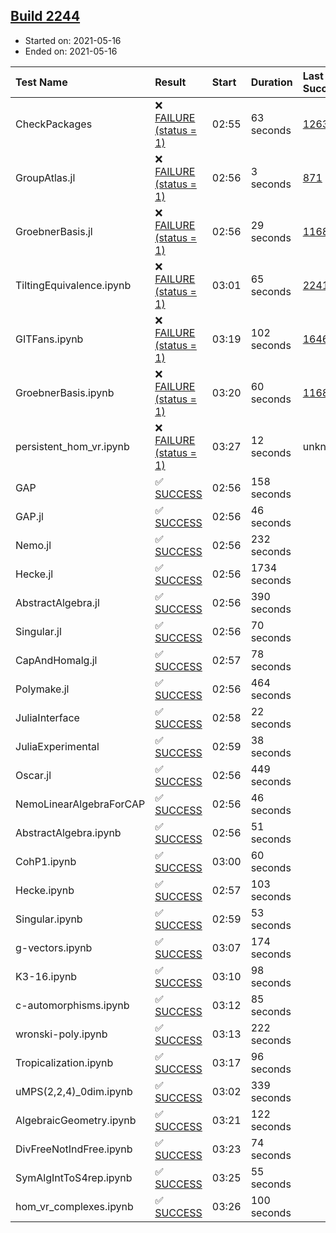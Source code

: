 ## [Build 2244](https://oscarci.mathematik.uni-kl.de/job/oscar-stable/2244/)

* Started on: 2021-05-16
* Ended on: 2021-05-16

| Test Name    | Result | Start | Duration | Last Success | First Failure |
|:-------------|:-------|:------|:---------|:-------------|:--------------|
| CheckPackages | ❌ [FAILURE (status = 1)](https://oscarci.mathematik.uni-kl.de/job/oscar-stable/2244/artifact/logs/build-2244/CheckPackages.log) | 02:55 | 63 seconds | [1263](https://oscarci.mathematik.uni-kl.de/job/oscar-stable/1263/) | [1264](https://oscarci.mathematik.uni-kl.de/job/oscar-stable/1264/) |
| GroupAtlas.jl | ❌ [FAILURE (status = 1)](https://oscarci.mathematik.uni-kl.de/job/oscar-stable/2244/artifact/logs/build-2244/GroupAtlas.jl.log) | 02:56 | 3 seconds | [871](https://oscarci.mathematik.uni-kl.de/job/oscar-stable/871/) | [872](https://oscarci.mathematik.uni-kl.de/job/oscar-stable/872/) |
| GroebnerBasis.jl | ❌ [FAILURE (status = 1)](https://oscarci.mathematik.uni-kl.de/job/oscar-stable/2244/artifact/logs/build-2244/GroebnerBasis.jl.log) | 02:56 | 29 seconds | [1168](https://oscarci.mathematik.uni-kl.de/job/oscar-stable/1168/) | [1169](https://oscarci.mathematik.uni-kl.de/job/oscar-stable/1169/) |
| TiltingEquivalence.ipynb | ❌ [FAILURE (status = 1)](https://oscarci.mathematik.uni-kl.de/job/oscar-stable/2244/artifact/logs/build-2244/TiltingEquivalence.ipynb.log) | 03:01 | 65 seconds | [2241](https://oscarci.mathematik.uni-kl.de/job/oscar-stable/2241/) | [2242](https://oscarci.mathematik.uni-kl.de/job/oscar-stable/2242/) |
| GITFans.ipynb | ❌ [FAILURE (status = 1)](https://oscarci.mathematik.uni-kl.de/job/oscar-stable/2244/artifact/logs/build-2244/GITFans.ipynb.log) | 03:19 | 102 seconds | [1646](https://oscarci.mathematik.uni-kl.de/job/oscar-stable/1646/) | [1647](https://oscarci.mathematik.uni-kl.de/job/oscar-stable/1647/) |
| GroebnerBasis.ipynb | ❌ [FAILURE (status = 1)](https://oscarci.mathematik.uni-kl.de/job/oscar-stable/2244/artifact/logs/build-2244/GroebnerBasis.ipynb.log) | 03:20 | 60 seconds | [1168](https://oscarci.mathematik.uni-kl.de/job/oscar-stable/1168/) | [1169](https://oscarci.mathematik.uni-kl.de/job/oscar-stable/1169/) |
| persistent_hom_vr.ipynb | ❌ [FAILURE (status = 1)](https://oscarci.mathematik.uni-kl.de/job/oscar-stable/2244/artifact/logs/build-2244/persistent_hom_vr.ipynb.log) | 03:27 | 12 seconds | unknown | unknown |
| GAP | ✅ [SUCCESS](https://oscarci.mathematik.uni-kl.de/job/oscar-stable/2244/artifact/logs/build-2244/GAP.log) | 02:56 | 158 seconds |  |  |
| GAP.jl | ✅ [SUCCESS](https://oscarci.mathematik.uni-kl.de/job/oscar-stable/2244/artifact/logs/build-2244/GAP.jl.log) | 02:56 | 46 seconds |  |  |
| Nemo.jl | ✅ [SUCCESS](https://oscarci.mathematik.uni-kl.de/job/oscar-stable/2244/artifact/logs/build-2244/Nemo.jl.log) | 02:56 | 232 seconds |  |  |
| Hecke.jl | ✅ [SUCCESS](https://oscarci.mathematik.uni-kl.de/job/oscar-stable/2244/artifact/logs/build-2244/Hecke.jl.log) | 02:56 | 1734 seconds |  |  |
| AbstractAlgebra.jl | ✅ [SUCCESS](https://oscarci.mathematik.uni-kl.de/job/oscar-stable/2244/artifact/logs/build-2244/AbstractAlgebra.jl.log) | 02:56 | 390 seconds |  |  |
| Singular.jl | ✅ [SUCCESS](https://oscarci.mathematik.uni-kl.de/job/oscar-stable/2244/artifact/logs/build-2244/Singular.jl.log) | 02:56 | 70 seconds |  |  |
| CapAndHomalg.jl | ✅ [SUCCESS](https://oscarci.mathematik.uni-kl.de/job/oscar-stable/2244/artifact/logs/build-2244/CapAndHomalg.jl.log) | 02:57 | 78 seconds |  |  |
| Polymake.jl | ✅ [SUCCESS](https://oscarci.mathematik.uni-kl.de/job/oscar-stable/2244/artifact/logs/build-2244/Polymake.jl.log) | 02:56 | 464 seconds |  |  |
| JuliaInterface | ✅ [SUCCESS](https://oscarci.mathematik.uni-kl.de/job/oscar-stable/2244/artifact/logs/build-2244/JuliaInterface.log) | 02:58 | 22 seconds |  |  |
| JuliaExperimental | ✅ [SUCCESS](https://oscarci.mathematik.uni-kl.de/job/oscar-stable/2244/artifact/logs/build-2244/JuliaExperimental.log) | 02:59 | 38 seconds |  |  |
| Oscar.jl | ✅ [SUCCESS](https://oscarci.mathematik.uni-kl.de/job/oscar-stable/2244/artifact/logs/build-2244/Oscar.jl.log) | 02:56 | 449 seconds |  |  |
| NemoLinearAlgebraForCAP | ✅ [SUCCESS](https://oscarci.mathematik.uni-kl.de/job/oscar-stable/2244/artifact/logs/build-2244/NemoLinearAlgebraForCAP.log) | 02:56 | 46 seconds |  |  |
| AbstractAlgebra.ipynb | ✅ [SUCCESS](https://oscarci.mathematik.uni-kl.de/job/oscar-stable/2244/artifact/logs/build-2244/AbstractAlgebra.ipynb.log) | 02:56 | 51 seconds |  |  |
| CohP1.ipynb | ✅ [SUCCESS](https://oscarci.mathematik.uni-kl.de/job/oscar-stable/2244/artifact/logs/build-2244/CohP1.ipynb.log) | 03:00 | 60 seconds |  |  |
| Hecke.ipynb | ✅ [SUCCESS](https://oscarci.mathematik.uni-kl.de/job/oscar-stable/2244/artifact/logs/build-2244/Hecke.ipynb.log) | 02:57 | 103 seconds |  |  |
| Singular.ipynb | ✅ [SUCCESS](https://oscarci.mathematik.uni-kl.de/job/oscar-stable/2244/artifact/logs/build-2244/Singular.ipynb.log) | 02:59 | 53 seconds |  |  |
| g-vectors.ipynb | ✅ [SUCCESS](https://oscarci.mathematik.uni-kl.de/job/oscar-stable/2244/artifact/logs/build-2244/g-vectors.ipynb.log) | 03:07 | 174 seconds |  |  |
| K3-16.ipynb | ✅ [SUCCESS](https://oscarci.mathematik.uni-kl.de/job/oscar-stable/2244/artifact/logs/build-2244/K3-16.ipynb.log) | 03:10 | 98 seconds |  |  |
| c-automorphisms.ipynb | ✅ [SUCCESS](https://oscarci.mathematik.uni-kl.de/job/oscar-stable/2244/artifact/logs/build-2244/c-automorphisms.ipynb.log) | 03:12 | 85 seconds |  |  |
| wronski-poly.ipynb | ✅ [SUCCESS](https://oscarci.mathematik.uni-kl.de/job/oscar-stable/2244/artifact/logs/build-2244/wronski-poly.ipynb.log) | 03:13 | 222 seconds |  |  |
| Tropicalization.ipynb | ✅ [SUCCESS](https://oscarci.mathematik.uni-kl.de/job/oscar-stable/2244/artifact/logs/build-2244/Tropicalization.ipynb.log) | 03:17 | 96 seconds |  |  |
| uMPS(2,2,4)_0dim.ipynb | ✅ [SUCCESS](https://oscarci.mathematik.uni-kl.de/job/oscar-stable/2244/artifact/logs/build-2244/uMPS-2-2-4-_0dim.ipynb.log) | 03:02 | 339 seconds |  |  |
| AlgebraicGeometry.ipynb | ✅ [SUCCESS](https://oscarci.mathematik.uni-kl.de/job/oscar-stable/2244/artifact/logs/build-2244/AlgebraicGeometry.ipynb.log) | 03:21 | 122 seconds |  |  |
| DivFreeNotIndFree.ipynb | ✅ [SUCCESS](https://oscarci.mathematik.uni-kl.de/job/oscar-stable/2244/artifact/logs/build-2244/DivFreeNotIndFree.ipynb.log) | 03:23 | 74 seconds |  |  |
| SymAlgIntToS4rep.ipynb | ✅ [SUCCESS](https://oscarci.mathematik.uni-kl.de/job/oscar-stable/2244/artifact/logs/build-2244/SymAlgIntToS4rep.ipynb.log) | 03:25 | 55 seconds |  |  |
| hom_vr_complexes.ipynb | ✅ [SUCCESS](https://oscarci.mathematik.uni-kl.de/job/oscar-stable/2244/artifact/logs/build-2244/hom_vr_complexes.ipynb.log) | 03:26 | 100 seconds |  |  |

